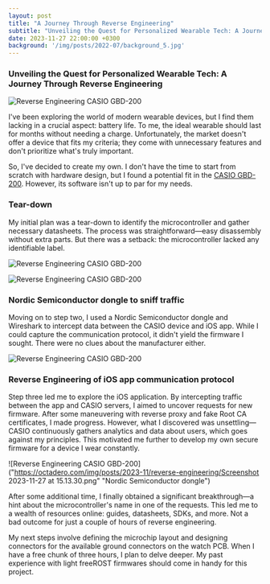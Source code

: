 ```yaml
---
layout: post
title: "A Journey Through Reverse Engineering"
subtitle: "Unveiling the Quest for Personalized Wearable Tech: A Journey Through Reverse Engineering"
date: 2023-11-27 22:00:00 +0300
background: '/img/posts/2022-07/background_5.jpg'
---
```

### Unveiling the Quest for Personalized Wearable Tech: A Journey Through Reverse Engineering
![Reverse Engineering CASIO GBD-200](https://octadero.com/img/posts/2023-11/reverse-engineering/casio-g-shock.jpg "Reverse Engineering CASIO GBD-200")

I've been exploring the world of modern wearable devices, but I find them lacking in a crucial aspect: battery life. To me, the ideal wearable should last for months without needing a charge. Unfortunately, the market doesn't offer a device that fits my criteria; they come with unnecessary features and don't prioritize what's truly important.

So, I've decided to create my own. I don't have the time to start from scratch with hardware design, but I found a potential fit in the [CASIO GBD-200](https://www.casio.com/intl/watches/gshock/product.GBD-200UU-9/). However, its software isn't up to par for my needs.

### Tear-down

My initial plan was a tear-down to identify the microcontroller and gather necessary datasheets. The process was straightforward—easy disassembly without extra parts. But there was a setback: the microcontroller lacked any identifiable label.

![Reverse Engineering CASIO GBD-200](https://octadero.com/img/posts/2023-11/reverse-engineering/IMG_3260.png "Tear-down CASIO GBD-200")

![Reverse Engineering CASIO GBD-200](https://octadero.com/img/posts/2023-11/reverse-engineering/IMG_3263.png "Tear-down CASIO GBD-200")


### Nordic Semiconductor dongle to sniff traffic

Moving on to step two, I used a Nordic Semiconductor dongle and Wireshark to intercept data between the CASIO device and iOS app. While I could capture the communication protocol, it didn't yield the firmware I sought. There were no clues about the manufacturer either.

![Reverse Engineering CASIO GBD-200](https://octadero.com/img/posts/2023-11/reverse-engineering/Nordic.png "Nordic Semiconductor dongle")

### Reverse Engineering of iOS app communication protocol

Step three led me to explore the iOS application. By intercepting traffic between the app and CASIO servers, I aimed to uncover requests for new firmware. After some maneuvering with reverse proxy and fake Root CA certificates, I made progress. However, what I discovered was unsettling—CASIO continuously gathers analytics and data about users, which goes against my principles. This motivated me further to develop my own secure firmware for a device I wear constantly.

![Reverse Engineering CASIO GBD-200]("https://octadero.com/img/posts/2023-11/reverse-engineering/Screenshot 2023-11-27 at 15.13.30.png" "Nordic Semiconductor dongle")


After some additional time, I finally obtained a significant breakthrough—a hint about the microcontroller's name in one of the requests. This led me to a wealth of resources online: guides, datasheets, SDKs, and more. Not a bad outcome for just a couple of hours of reverse engineering.

My next steps involve defining the microchip layout and designing connectors for the available ground connectors on the watch PCB. When I have a free chunk of three hours, I plan to delve deeper. My past experience with light freeROST firmwares should come in handy for this project.
